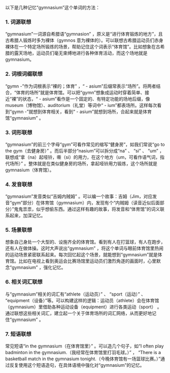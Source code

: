 以下是几种记忆“gymnasium”这个单词的方法：

### 1. 词源联想
“gymnasium”一词源自希腊语“gymnasion” ，原义是“进行体育锻炼的地方”，且古希腊人锻炼时多为裸体（gymnos 意为裸体的）。可以联想古希腊运动员们赤身裸体在一个特定场所锻炼的场景，帮助记住这个词表示“体育馆”。比如想象在古希腊的露天场地，运动员们毫无束缚地进行各种体育活动，而这个场地就是 gymnasium。

### 2. 词根词缀联想
“gymn -”作为词根表示“裸的；体育” ，“ - asium”后缀常表示“场所”。将两者结合，“体育的场所”就是体育馆。可以把“gymn”想象成运动时穿着简单、接近“裸”的状态，“ - asium”看作是一个固定的、有特定功能的场地后缀，像 museum（博物馆）、auditorium（礼堂）等词中“ - ium”都表场所。这样每次看到“gymn -”就想到体育相关，看到“ - asium”就想到场所，合起来就是体育馆“gymnasium” 。

### 3. 词形联想
“gymnasium”的前三个字母“gym”可看作常见的缩写“健身房”，如我们常说“go to the gym（去健身房）” 。而后半部分“nasium”可以拆分成“na” 、 “si” 、 “um” ，联想成“拿（na）起哑铃，嘶（si）的用力，在这个地方（um，可看作语气词，指代场所）” 。整体就是在类似健身房的场所，拿起哑铃用力锻炼，这个场所就是 gymnasium（体育馆）。

### 4. 发音联想
“gymnasium”发音类似“吉姆内贼姆” 。可以编一个故事：吉姆（Jim，对应发音“gym”部分）在体育馆（gymnasium）内，发现有个“内贼姆（读音近似后面部分）”鬼鬼祟祟，似乎想偷东西。通过这样有趣的故事，将发音和“体育馆”的词义联系起来，加深记忆。

### 5. 场景联想
想象自己身处一个大型的、设施齐全的体育馆。看到有人在打篮球，有人在跑步，还有人在做体操。这时大声说出“gymnasium” ，将这个单词与眼前体育馆里热闹的运动场景紧密联系起来。每次回忆起这个场景，就能想到“gymnasium”就是体育馆。比如在电视上看到奥运会比赛场馆里运动员们激烈角逐的画面时，心里默念“gymnasium” ，强化记忆。

### 6. 相关词汇联想
与“gymnasium”相关的词汇有“athlete（运动员）” 、 “sport（运动）” 、 “equipment（设备）”等。可以构建这样的逻辑：运动员（athlete）会在体育馆（gymnasium）里借助各种运动设备（equipment）进行各类运动（sport） 。通过联想这些相关词汇，建立起一个关于体育场所的词汇网络，从而更好地记住“gymnasium” 。

### 7. 短语联想
常见短语“in the gymnasium（在体育馆里）” 。可以造几个句子，如“I often play badminton in the gymnasium.（我经常在体育馆里打羽毛球。）” ， “There is a basketball match in the gymnasium tonight.（今晚体育馆有一场篮球比赛。）”通过反复使用这个短语造句，在具体语境中强化对“gymnasium”的记忆。 